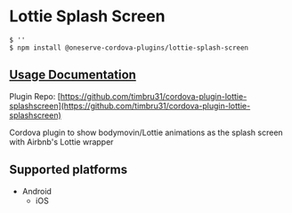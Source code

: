 # Lottie Splash Screen

```
$ ''
$ npm install @oneserve-cordova-plugins/lottie-splash-screen
```

## [Usage Documentation](https://oneserve.gitbook.io/oneserve-cordova-plugins/plugins/lottie-splash-screen/)

Plugin Repo: [https://github.com/timbru31/cordova-plugin-lottie-splashscreen](https://github.com/timbru31/cordova-plugin-lottie-splashscreen)

Cordova plugin to show bodymovin/Lottie animations as the splash screen with Airbnb's Lottie wrapper

## Supported platforms

- Android
  - iOS
  


